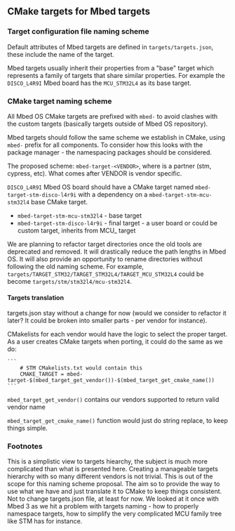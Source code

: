 ## CMake targets for Mbed targets

### Target configuration file naming scheme

Default attributes of Mbed targets are defined in `targets/targets.json`, these include the name of the target.

Mbed targets usually inherit their properties from a "base" target which represents a family of targets that share similar properties. For example the `DISCO_L4R9I` Mbed board has the `MCU_STM32L4` as its base target.

### CMake target naming scheme

All Mbed OS CMake targets are prefixed with `mbed-` to avoid clashes with the custom targets (basically targets outside of Mbed OS repository).

Mbed targets should follow the same scheme we establish in CMake, using `mbed-` prefix for all components. To consider how this looks with the package manager - the namespacing packages should be considered.

The proposed scheme: `mbed-target-<VENDOR>`, where <VENDOR> is a partner (stm, cypress, etc). What comes after VENDOR is vendor specific.

`DISCO_L4R9I` Mbed OS board should have a CMake target named `mbed-target-stm-disco-l4r9i` with a dependency on a `mbed-target-stm-mcu-stm32l4` base CMake target.

- `mbed-target-stm-mcu-stm32l4` - base target
- `mbed-target-stm-disco-l4r9i` - final target - a user board or could be custom target, inherits from MCU_  target

We are planning to refactor target directories once the old tools are deprecated and removed. It will drastically reduce the path lengths in Mbed OS. It will also provide an opportunity to rename directories without following the old naming scheme. 
For example, `targets/TARGET_STM32/TARGET_STM32L4/TARGET_MCU_STM32L4` could be become `targets/stm/stm32l4/mcu-stm32l4`. 

#### Targets translation

targets.json stay without a change for now (would we consider to refactor it later? It could be broken into smaller parts - per vendor for instance).

CMakelists for each vendor would have the logic to select the proper target. As a user creates CMake targets when porting, it could do the same as we do:

    ```
        # STM CMakelists.txt would contain this
        CMAKE_TARGET = mbed-target-$(mbed_target_get_vendor())-$(mbed_target_get_cmake_name())
    ```

`mbed_target_get_vendor()` contains our vendors supported to return valid vendor name

`mbed_target_get_cmake_name()` function would just do string replace, to keep things simple.


### Footnotes

This is a simplistic view to targets hiearchy, the subject is much more complicated than what is presented here. Creating a manageable targets hierarchy with so many different vendors is not trivial. This is out of the scope for this naming scheme proposal. The aim so to provide the way to use what we have and just translate it to CMake to keep things consistent. Not to change targets.json file, at least for now.
 We looked at it once with Mbed 3 as we hit a problem with targets naming - how to properly namespace targets, how to simplify the very complicated MCU family tree like STM has for instance.
